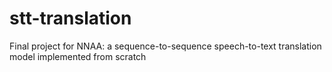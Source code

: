 # stt-translation
Final project for NNAA: a sequence-to-sequence speech-to-text translation model implemented from scratch
